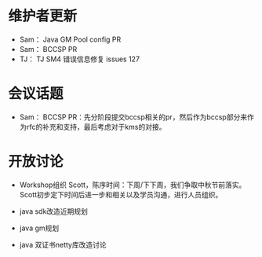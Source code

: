 # 维护者更新
- Sam： Java GM Pool config PR
- Sam： BCCSP PR
- TJ： TJ SM4 错误信息修复 issues 127

# 会议话题
- Sam： BCCSP PR：先分阶段提交bccsp相关的pr，然后作为bccsp部分来作为rfc的补充和支持，最后考虑对于kms的对接。

# 开放讨论
- Workshop组织
Scott，陈序时间：下周/下下周，我们争取中秋节前落实。
Scott初步定下时间后进一步和相关以及学员沟通，进行人员组织。

- java sdk改造近期规划
- java gm规划
- java 双证书netty库改造讨论